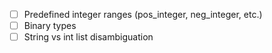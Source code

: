 - [ ] Predefined integer ranges (pos_integer, neg_integer, etc.)
- [ ] Binary types
- [ ] String vs int list disambiguation